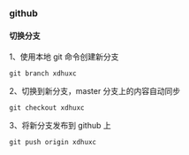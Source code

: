 ### github

#### 切换分支
1、使用本地 git 命令创建新分支
```angular2html
git branch xdhuxc
```
2、切换到新分支，master 分支上的内容自动同步
```angular2html
git checkout xdhuxc
```
3、将新分支发布到 github 上
```angular2html
git push origin xdhuxc
```
